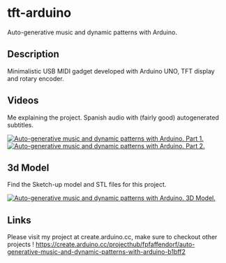 # tft-arduino
Auto-generative music and dynamic patterns with Arduino.

## Description
Minimalistic USB MIDI gadget developed with Arduino UNO, TFT display and rotary encoder.

## Videos
Me explaining the project. Spanish audio with (fairly good) autogenerated subtitles.

[![Auto-generative music and dynamic patterns with Arduino. Part 1.](https://img.youtube.com/vi/flEpmSYMk7A/0.jpg)](https://www.youtube.com/watch?v=flEpmSYMk7A)
[![Auto-generative music and dynamic patterns with Arduino. Part 2.](https://img.youtube.com/vi/Hk6nx0lot_o/0.jpg)](https://www.youtube.com/watch?v=Hk6nx0lot_o)

## 3d Model
Find the Sketch-up model and STL files for this project. 

[![Auto-generative music and dynamic patterns with Arduino. 3D Model.](https://federicopfaffendorf.com.ar/etc/tft-arduino.jpg)](https://federicopfaffendorf.com.ar/etc/tft-arduino.jpg)

## Links

Please visit my project at create.arduino.cc, make sure to checkout other projects !
https://create.arduino.cc/projecthub/fpfaffendorf/auto-generative-music-and-dynamic-patterns-with-arduino-b1bff2
